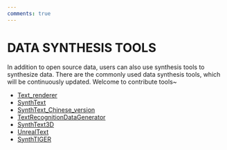 ```yaml
---
comments: true
---
```



# DATA SYNTHESIS TOOLS

In addition to open source data, users can also use synthesis tools to synthesize data.
There are the commonly used data synthesis tools, which will be continuously updated. Welcome to contribute tools~

* [Text_renderer](https://github.com/Sanster/text_renderer)
* [SynthText](https://github.com/ankush-me/SynthText)
* [SynthText_Chinese_version](https://github.com/JarveeLee/SynthText_Chinese_version)
* [TextRecognitionDataGenerator](https://github.com/Belval/TextRecognitionDataGenerator)
* [SynthText3D](https://github.com/MhLiao/SynthText3D)
* [UnrealText](https://github.com/Jyouhou/UnrealText/)
* [SynthTIGER](https://github.com/clovaai/synthtiger)
